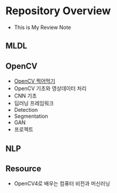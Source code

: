 ﻿# Repository Overview
- This is My Review Note 

## MLDL
## OpenCV
- [OpenCV 찍어먹기](./OpenCV_class/OpenCV_CLASS_desc.md)
- OpenCV 기초와 영상데이터 처리
- CNN 기초
- 딥러닝 프레임워크
- Detection
- Segmentation
- GAN
- 프로젝트

## NLP


## Resource
- OpenCV4로 배우는 컴퓨터 비전과 머신러닝
